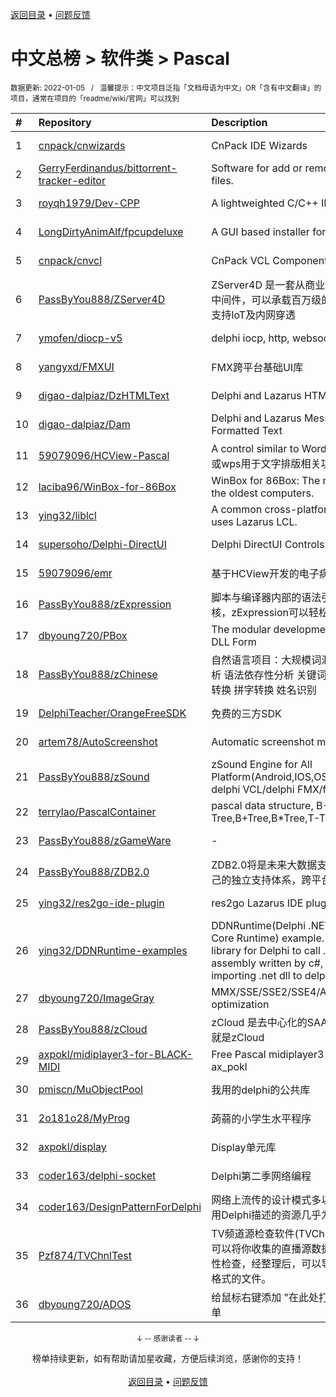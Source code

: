 <a href="https://gitee.com/GrowingGit/GitHub-Chinese-Top-Charts#github中文排行榜">返回目录</a> • <a href="/content/docs/feedback.md">问题反馈</a>

# 中文总榜 > 软件类 > Pascal
<sub>数据更新: 2022-01-05&nbsp;&nbsp;&nbsp;/&nbsp;&nbsp;&nbsp;温馨提示：中文项目泛指「文档母语为中文」OR「含有中文翻译」的项目，通常在项目的「readme/wiki/官网」可以找到</sub>

|#|Repository|Description|Stars|Updated|
|:-|:-|:-|:-|:-|
|1|[cnpack/cnwizards](https://gitee.com/cnpack/cnwizards)|CnPack IDE Wizards|425|2022-01-04|
|2|[GerryFerdinandus/bittorrent-tracker-editor](https://gitee.com/GerryFerdinandus/bittorrent-tracker-editor)|Software for add or remove tracker from torrent files.|393|2021-12-03|
|3|[royqh1979/Dev-CPP](https://gitee.com/royqh1979/Dev-CPP)|A lightweighted C/C++ IDE|299|2021-10-03|
|4|[LongDirtyAnimAlf/fpcupdeluxe](https://gitee.com/LongDirtyAnimAlf/fpcupdeluxe)|A GUI based installer for FPC and Lazarus|260|2021-12-30|
|5|[cnpack/cnvcl](https://gitee.com/cnpack/cnvcl)|CnPack VCL Components|233|2022-01-04|
|6|[PassByYou888/ZServer4D](https://gitee.com/PassByYou888/ZServer4D)|ZServer4D 是一套从商业项目剥离而出的云服务器中间件，可以承载百万级的分布式负载服务，并且支持IoT及内网穿透|226|2021-11-06|
|7|[ymofen/diocp-v5](https://gitee.com/ymofen/diocp-v5)|delphi iocp, http, websocket, ntrip|204|2021-11-16|
|8|[yangyxd/FMXUI](https://gitee.com/yangyxd/FMXUI)|FMX跨平台基础UI库|192|2021-12-06|
|9|[digao-dalpiaz/DzHTMLText](https://gitee.com/digao-dalpiaz/DzHTMLText)|Delphi and Lazarus HTML Label component|86|2022-01-02|
|10|[digao-dalpiaz/Dam](https://gitee.com/digao-dalpiaz/Dam)|Delphi and Lazarus Message Dialogs with Formatted Text|71|2021-09-19|
|11|[59079096/HCView-Pascal](https://gitee.com/59079096/HCView-Pascal)|A control similar to Word or WPS(一个类似word或wps用于文字排版相关功能的控件)|65|2022-01-03|
|12|[laciba96/WinBox-for-86Box](https://gitee.com/laciba96/WinBox-for-86Box)|WinBox for 86Box: The newest way to manage the oldest computers.|59|2022-01-04|
|13|[ying32/liblcl](https://gitee.com/ying32/liblcl)|A common cross-platform GUI library, the core uses Lazarus LCL.|59|2021-10-31|
|14|[supersoho/Delphi-DirectUI](https://gitee.com/supersoho/Delphi-DirectUI)|Delphi DirectUI Controls|49|2021-08-23|
|15|[59079096/emr](https://gitee.com/59079096/emr)|基于HCView开发的电子病历程序|37|2021-09-12|
|16|[PassByYou888/zExpression](https://gitee.com/PassByYou888/zExpression)|脚本与编译器内部的语法引擎内核，也是一种op内核，zExpression可以轻松实现自己的脚本引擎|37|2021-09-21|
|17|[dbyoung720/PBox](https://gitee.com/dbyoung720/PBox)|The modular development platform based on DLL Form|35|2021-12-31|
|18|[PassByYou888/zChinese](https://gitee.com/PassByYou888/zChinese)|自然语言项目：大规模词汇数据库 分词器 词性分析 语法依存性分析 关键词分析 简繁转 简港转 拼词转换 拼字转换 姓名识别|35|2021-09-21|
|19|[DelphiTeacher/OrangeFreeSDK](https://gitee.com/DelphiTeacher/OrangeFreeSDK)|免费的三方SDK|30|2021-12-14|
|20|[artem78/AutoScreenshot](https://gitee.com/artem78/AutoScreenshot)|Automatic screenshot maker for Windows|30|2021-12-14|
|21|[PassByYou888/zSound](https://gitee.com/PassByYou888/zSound)|zSound Engine for All Platform(Android,IOS,OSX,Windows),supported delphi VCL/delphi FMX/fpc|26|2021-09-21|
|22|[terrylao/PascalContainer](https://gitee.com/terrylao/PascalContainer)|pascal data structure, B-Tree,B+Tree,B*Tree,T-Tree,HashMap|20|2021-07-30|
|23|[PassByYou888/zGameWare](https://gitee.com/PassByYou888/zGameWare)|-|19|2021-09-22|
|24|[PassByYou888/ZDB2.0](https://gitee.com/PassByYou888/ZDB2.0)|ZDB2.0将是未来大数据支持的内核，ZDB2.0有自己的独立支持体系，跨平台特性，不依赖操作系统|16|2021-10-21|
|25|[ying32/res2go-ide-plugin](https://gitee.com/ying32/res2go-ide-plugin)|res2go Lazarus IDE plug-in|13|2021-11-13|
|26|[ying32/DDNRuntime-examples](https://gitee.com/ying32/DDNRuntime-examples)|DDNRuntime(Delphi .NET Framework/.NET Core Runtime) example. DDNRuntime is a library for Delphi to call .net dll. Support the assembly written by c#, vb.net. Support importing .net dll to delphi, can  ...|12|2021-12-10|
|27|[dbyoung720/ImageGray](https://gitee.com/dbyoung720/ImageGray)|MMX/SSE/SSE2/SSE4/AVX/AVX2/AVX512 optimization|12|2021-12-29|
|28|[PassByYou888/zCloud](https://gitee.com/PassByYou888/zCloud)|zCloud 是去中心化的SAAS后台框架，SAAS后台就是zCloud|10|2021-11-06|
|29|[axpokl/midiplayer3-for-BLACK-MIDI](https://gitee.com/axpokl/midiplayer3-for-BLACK-MIDI)|Free Pascal midiplayer3 for Black MIDI by ax_pokl|10|2021-12-31|
|30|[pmiscn/MuObjectPool](https://gitee.com/pmiscn/MuObjectPool)|我用的delphi的公共库|5|2021-11-22|
|31|[2o181o28/MyProg](https://gitee.com/2o181o28/MyProg)|蒟蒻的小学生水平程序|5|2021-10-17|
|32|[axpokl/display](https://gitee.com/axpokl/display)|Display单元库|5|2021-12-18|
|33|[coder163/delphi-socket](https://gitee.com/coder163/delphi-socket)|Delphi第二季网络编程|4|2021-10-26|
|34|[coder163/DesignPatternForDelphi](https://gitee.com/coder163/DesignPatternForDelphi)|网络上流传的设计模式多以Java、C++语言描述，用Delphi描述的资源几乎为零，特此整理|3|2021-11-21|
|35|[Pzf874/TVChnlTest](https://gitee.com/Pzf874/TVChnlTest)|TV频道源检查软件(TVChnlTest.exe)这个小工具, 可以将你收集的直播源数据导入，并对其进行有效性检查，经整理后，可以导出为TXT格式或M3U8格式的文件。|3|2021-08-09|
|36|[dbyoung720/ADOS](https://gitee.com/dbyoung720/ADOS)|给鼠标右键添加 "在此处打开命令窗口(管理员)" 菜单|2|2021-10-28|

<div align="center">
    <p><sub>↓ -- 感谢读者 -- ↓</sub></p>
    榜单持续更新，如有帮助请加星收藏，方便后续浏览，感谢你的支持！
</div>

<br/>

<div align="center"><a href="https://gitee.com/GrowingGit/GitHub-Chinese-Top-Charts#github中文排行榜">返回目录</a> • <a href="/content/docs/feedback.md">问题反馈</a></div>
